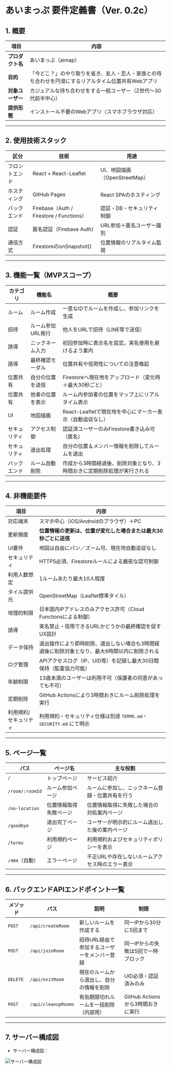 # あいまっぷ 要件定義書（Ver. 0.2c）

## 1. 概要

| 項目           | 内容 |
|----------------|------|
| **プロダクト名** | あいまっぷ（aimap） |
| **目的**       | 「今どこ？」のやり取りを省き、友人・恋人・家族との待ち合わせを円滑にするリアルタイム位置共有Webアプリ |
| **対象ユーザー** | カジュアルな待ち合わせをする一般ユーザー（Z世代〜30代前半中心） |
| **提供形態**   | インストール不要のWebアプリ（スマホブラウザ対応） |

---

## 2. 使用技術スタック

| 区分             | 技術                            | 用途                                   |
|------------------|----------------------------------|----------------------------------------|
| フロントエンド   | React + React-Leaflet           | UI、地図描画（OpenStreetMap）         |
| ホスティング     | GitHub Pages                    | React SPAのホスティング               |
| バックエンド     | Firebase（Auth / Firestore / Functions） | 認証・DB・セキュリティ制御            |
| 認証             | 匿名認証（Firebase Auth）       | URL参加＋匿名ユーザー識別             |
| 通信方式         | FirestoreのonSnapshot()         | 位置情報のリアルタイム監視            |

---

## 3. 機能一覧（MVPスコープ）

| カテゴリ     | 機能名               | 概要 |
|--------------|----------------------|------|
| ルーム        | ルーム作成            | 一意なIDでルームを作成し、参加リンクを生成 |
| 招待          | ルーム参加URL発行     | 他人をURLで招待（LINE等で送信） |
| 誘導          | ニックネーム入力       | 初回参加時に表示名を設定。実名使用を避けるよう案内 |
| 誘導          | 最終確認モーダル       | 位置共有や信用性についての注意喚起 |
| 位置共有      | 自分の位置を送信      | Firestoreへ現在地をアップロード（変化時＋最大30秒ごと） |
| 位置共有      | 他者の位置を表示      | ルーム内参加者の位置をマップ上にリアルタイム表示 |
| UI            | 地図描画             | React-Leafletで現在地を中心にマーカー表示（自動追従なし） |
| セキュリティ  | アクセス制御          | 認証済ユーザーのみFirestore書き込み可（匿名） |
| セキュリティ  | 退出処理              | 自分の位置＆メンバー情報を削除してルームを退出 |
| バックエンド  | ルーム自動削除        | 作成から3時間経過後、削除対象となり、3時間おきに定期削除処理が実行される |

---

## 4. 非機能要件

| 項目             | 内容 |
|------------------|------|
| 対応端末         | スマホ中心（iOS/Androidのブラウザ）＋PC |
| 更新頻度         | **位置情報の更新は、位置が変化した場合または最大30秒ごとに送信** |
| UI要件           | 地図は自由にパン／ズーム可、現在地自動追従なし |
| セキュリティ     | HTTPS必須、Firestoreルールによる厳密な認可制御 |
| 利用人数想定     | 1ルームあたり最大10人程度 |
| タイル提供元     | OpenStreetMap（Leaflet標準タイル） |
| 地理的制限       | 日本国内IPアドレスのみアクセス許可（Cloud Functionsによる制御） |
| 誘導             | 実名禁止・信用できるURLかどうかの最終確認を促すUX設計 |
| データ保持       | 退出操作により即時削除、退出しない場合も3時間経過後に削除対象となり、最大6時間以内に削除される |
| ログ管理         | APIアクセスログ（IP、UID等）を記録し最大30日間保持（監査協力可能） |
| 年齢制限         | 13歳未満のユーザーは利用不可（保護者の同意があっても不可） |
| 定期削除         | GitHub Actionsにより3時間おきにルーム削除処理を実行 |
| 利用規約/セキュリティ | 利用規約・セキュリティ仕様は別途 `TERMS.md`・`SECURITY.md` にて明示 |

---

## 5. ページ一覧

| パス | ページ名 | 主な役割 |
|------|----------|----------|
| `/` | トップページ | サービス紹介 |
| `/room/:roomId` | ルーム参加ページ | ルームに参加し、ニックネーム登録・位置共有を行う |
| `/no-location` | 位置情報取得失敗ページ | 位置情報取得に失敗した場合の対処案内ページ |
| `/goodbye` | 退出完了ページ | ユーザーが明示的にルーム退出した後の案内ページ |
| `/terms` | 利用規約ページ | 利用規約およびセキュリティポリシーを表示 |
| `/404`（自動） | エラーページ | 不正URLや存在しないルームアクセス時のエラー表示 |

---

## 6. バックエンドAPIエンドポイント一覧

| メソッド | パス | 説明 | 制限 |
|----------|------|------|------|
| `POST` | `/api/createRoom` | 新しいルームを作成する | 同一IPから30分に5回まで |
| `POST` | `/api/joinRoom` | 招待URL経由で参加するユーザーをメンバー登録 | 同一IPからの失敗は5回で一時ブロック |
| `DELETE` | `/api/exitRoom` | 現在のルームから退出し、自分の情報を削除 | UID必須・認証済みのみ |
| `POST` | `/api/cleanupRooms` | 有効期限切れルームを一括削除（内部用） | GitHub Actionsから3時間おきに実行 |

---

## 7. サーバー構成図

* サーバー構成図：

![サーバー構成図](server.drawio.png)

